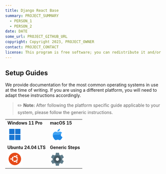 ```yaml
---
title: Django React Base
summary: PROJECT_SUMMARY
  - PERSON_1
  - PERSON_2
date: DATE
some_url: PROJECT_GITHUB_URL
copyright: Copyright 2023, PROJECT_OWNER
contact: PROJECT_CONTACT
license: This program is free software; you can redistribute it and/or modify it under the terms of the GNU Affero General Public License as published by the Free Software Foundation; either version 3 of the License, or (at your option) any later version.
---
```


## Setup Guides

We provide documentation for the most common operating systems in use at the
time of writing. If you are using a different platform, you will need to adapt
these instructions accordingly.

> ✏️ **Note:** After following the platform specific guide applicable to your
> system, please follow the generic instructions.

|                                                            |                                                           |
|------------------------------------------------------------|-----------------------------------------------------------|
| **Windows 11 Pro**                                         | **macOS 15**                                              |
| [![Windows](../img/windows-11.png)](./setup-win/index.md)  | [![macOS](../img/mac-os.png)](./setup-mac/index.md)       |
| **Ubuntu 24.04 LTS**                                       | **Generic Steps**                                         |
| [![Ubuntu](../img/ubuntu--v1.png)](./setup-linux/index.md) | [![Steps](../img/settings.png)](./setup-generic/index.md) |


